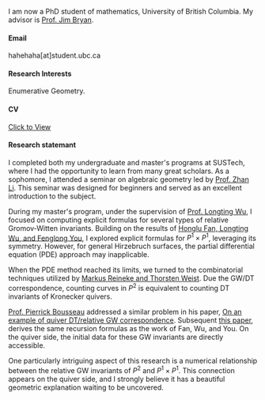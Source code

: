 I am now a PhD student of mathematics, University of British Columbia. My advisor is [Prof. Jim Bryan](https://personal.math.ubc.ca/~jbryan/).
#### Email
hahehaha[at]student.ubc.ca

#### Research Interests
Enumerative Geometry.

#### CV
<a href="static/assets/arasgungore_CV_main.pdf" target="_blank">Click to View</a>

#### Research statemant
I completed both my undergraduate and master's programs at SUSTech, where I had the opportunity to learn from many great scholars. As a sophomore, I attended a seminar on algebraic geometry led by [Prof. Zhan Li](https://sites.google.com/site/mathzhanli/curriculum-vitae). This seminar was designed for beginners and served as an excellent introduction to the subject.

During my master's program, under the supervision of [Prof. Longting Wu](https://longtingwu.github.io/), I focused on computing explicit formulas for several types of relative Gromov-Witten invariants. Building on the results of [Honglu Fan, Longting Wu, and Fenglong You](https://arxiv.org/abs/1907.07133), I explored explicit formulas for $P^1 \times P^1$, leveraging its symmetry. However, for general Hirzebruch surfaces, the partial differential equation (PDE) approach may inapplicable.

When the PDE method reached its limits, we turned to the combinatorial techniques utilized by [Markus Reineke and Thorsten Weist](https://arxiv.org/abs/1803.07778). Due the GW/DT correspondence, counting curves in $P^2$ is equivalent to counting DT invariants of Kronecker quivers.

[Prof. Pierrick Bousseau](https://math.franklin.uga.edu/sites/default/files/CVs/CV_3.pdf) addressed a similar problem in his paper, [On an example of quiver DT/relative GW correspondence](https://arxiv.org/abs/1907.07133). Subsequent [this paper](https://arxiv.org/abs/2303.00503), derives the same recursion formulas as the work of Fan, Wu, and You. On the quiver side, the initial data for these GW invariants are directly accessible.

One particularly intriguing aspect of this research is a numerical relationship between the relative GW invariants of $P^2$ and $P^1 \times P^1$. This connection appears on the quiver side, and I strongly believe it has a beautiful geometric explanation waiting to be uncovered.

